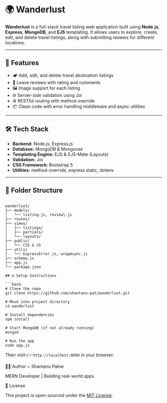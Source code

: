 
# 🌍 Wanderlust

**Wanderlust** is a full-stack travel listing web application built using **Node.js**, **Express**, **MongoDB**, and **EJS** templating. It allows users to explore, create, edit, and delete travel listings, along with submitting reviews for different locations.

---

## 🚀 Features

- 🏕️ Add, edit, and delete travel destination listings
- 📝 Leave reviews with rating and comments
- 🖼️ Image support for each listing
- 🌐 Server-side validation using Joi
- ⚙️ RESTful routing with method override
- 📦 Clean code with error handling middleware and async utilities

---

## 🛠️ Tech Stack

- **Backend:** Node.js, Express.js
- **Database:** MongoDB & Mongoose
- **Templating Engine:** EJS & EJS-Mate (Layouts)
- **Validation:** Joi
- **CSS Framework:** Bootstrap 5
- **Utilities:** method-override, express.static, dotenv

---

## 📁 Folder Structure

```

wanderlust/
├── models/
│   └── listing.js, review\.js
├── routes/
├── views/
│   ├── listings/
│   ├── partials/
│   └── layouts/
├── public/
│   └── CSS & JS
├── utils/
│   └── ExpressError.js, wrapAsync.js
├── schema.js
├── app.js
└── package.json

## ⚙️ Setup Instructions

```bash
# Clone the repo
git clone https://github.com/shantanu-pat/wanderlust.git

# Move into project directory
cd wanderlust

# Install dependencies
npm install

# Start MongoDB (if not already running)
mongod

# Run the app
node app.js
````

Then visit 👉 `http://localhost:8080` in your browser.

 🙋‍♂️ Author
~ Shantanu Patne

MERN Developer | Building real-world apps

📃 License

This project is open-sourced under the [MIT License](LICENSE).


